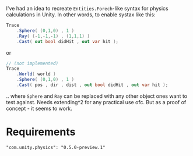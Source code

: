 I've had an idea to recreate `Entities.Forech`-like syntax for physics calculations in Unity. In other words, to enable systax like this:

```csharp
Trace 
    .Sphere( (0,1,0) , 1 )
    .Ray( (-1,-1,-1) , (1,1,1) )
    .Cast( out bool didHit , out var hit );
```
or 
```csharp
// (not implemented)
Trace 
    .World( world )
    .Sphere( (0,1,0) , 1 )
    .Cast( pos , dir , dist , out bool didHit , out var hit );
```
.. where `Sphere` and `Ray` can be replaced with any other object ones want to test against.
Needs extending^2 for any practical use ofc. But as a proof of concept - it seems to work.

# Requirements
`"com.unity.physics": "0.5.0-preview.1"`
